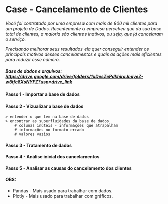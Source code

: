 # Case - Cancelamento de Clientes

*Você foi contratado por uma empresa com mais de 800 mil clientes para um projeto de Dados. Recentemente a empresa percebeu que da sua base total de clientes, a maioria são clientes inativos, ou seja, que já cancelaram o serviço.*

*Precisando melhorar seus resultados ela quer conseguir entender os principais motivos desses cancelamentos e quais as ações mais eficientes para reduzir esse número.*

##### Base de dados e arquivos: https://drive.google.com/drive/folders/1uDesZePdkhiraJmiyeZ-w5tfc8XsNYFZ?usp=drive_link

#### Passo 1 - Importar a base de dados
#### Passo 2 - Vizualizar a base de dados
    > entender o que tem na base de dados
    > encontrar as superfluidades da base de dados
        # colunas inúteis - informações que atrapalham
        # informações no formato errado
        # valores vazios
#### Passo 3 - Tratamento de dados
#### Passo 4 - Análise inicial dos cancelamentos
#### Passo 5 - Analisar as causas do cancelamento dos clientes

#### OBS:
* Pandas - Mais usado para trabalhar com dados.
* Plotly - Mais usado para trabalhar com gráficos.

